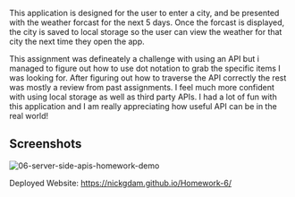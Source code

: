 This application is designed for the user to enter a city, and be presented with the weather forcast for the next 5 days.  Once the forcast is displayed, 
the city is saved to local storage so the user can view the weather for that city the next time they open the app.  

This assignment was defineately a challenge with using an API but i managed to figure out how to use dot notation to grab the specific items I was looking for. After figuring out how to traverse the API correctly the rest was mostly a review from past assignments. I feel much more confident with using local storage as well as third party APIs. I had a lot of fun with this application and I am really appreciating how useful API can be in the real world! 

## Screenshots
![06-server-side-apis-homework-demo](https://user-images.githubusercontent.com/68656660/96189088-dd7ed380-0f0d-11eb-89b4-0727cb7804bb.png)








Deployed Website: https://nickgdam.github.io/Homework-6/





















